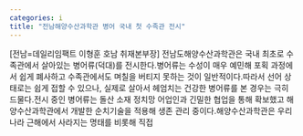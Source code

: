 ```yaml
---
categories: i
title: "전남해양수산과학관 병어 국내 첫 수족관 전시"
---
```

[전남=데일리임팩트 이형훈 호남 취재본부장] 전남도해양수산과학관은 국내 최초로 수족관에서 살아있는 병어류(덕대)를 전시한다.병어류는 수성이 매우 예민해 포획 과정에서 쉽게 폐사하고 수족관에서도 며칠을 버티지 못하는 것이 일반적이다.따라서 선어 상태로는 쉽게 접할 수 있으나, 실제로 살아서 헤엄치는 건강한 병어류를 본 경우는 극히 드물다.전시 중인 병어류는 돌산 소재 정치망 어업인과 긴밀한 협업을 통해 확보했고 해양수산과학관에서 개발한 순치기술을 적용해 생존 관리 중이다.해양수산과학관은 우리나라 근해에서 사라지는 명태를 비롯해 직접